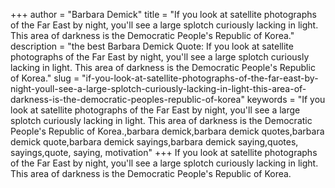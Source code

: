 +++
author = "Barbara Demick"
title = "If you look at satellite photographs of the Far East by night, you'll see a large splotch curiously lacking in light. This area of darkness is the Democratic People's Republic of Korea."
description = "the best Barbara Demick Quote: If you look at satellite photographs of the Far East by night, you'll see a large splotch curiously lacking in light. This area of darkness is the Democratic People's Republic of Korea."
slug = "if-you-look-at-satellite-photographs-of-the-far-east-by-night-youll-see-a-large-splotch-curiously-lacking-in-light-this-area-of-darkness-is-the-democratic-peoples-republic-of-korea"
keywords = "If you look at satellite photographs of the Far East by night, you'll see a large splotch curiously lacking in light. This area of darkness is the Democratic People's Republic of Korea.,barbara demick,barbara demick quotes,barbara demick quote,barbara demick sayings,barbara demick saying,quotes, sayings,quote, saying, motivation"
+++
If you look at satellite photographs of the Far East by night, you'll see a large splotch curiously lacking in light. This area of darkness is the Democratic People's Republic of Korea.

